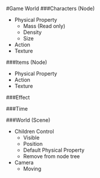 #Game World
###Characters (Node)
- Physical Property
	- Mass (Read only)
	- Density
	- Size
- Action
- Texture

###Items (Node)
- Physical Property
- Action
- Texture

###Effect

###Time

###World (Scene)
- Children Control
	- Visible
	- Position
	- Default Physical Property
	- Remove from node tree
- Camera
	- Moving